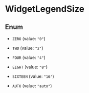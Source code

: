 

# WidgetLegendSize

## Enum


* `ZERO` (value: `"0"`)

* `TWO` (value: `"2"`)

* `FOUR` (value: `"4"`)

* `EIGHT` (value: `"8"`)

* `SIXTEEN` (value: `"16"`)

* `AUTO` (value: `"auto"`)



